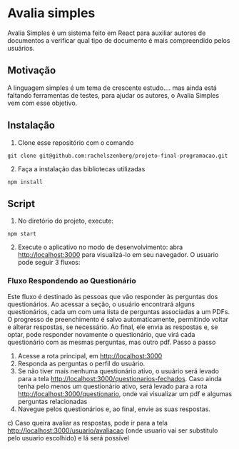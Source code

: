 # Avalia simples
Avalia Simples é um sistema feito em React para auxiliar autores de documentos a verificar qual tipo de documento é mais compreendido pelos usuários.

## Motivação
A linguagem simples é um tema de crescente estudo.... mas ainda está faltando ferramentas de testes, para ajudar os autores, o Avalia Simples vem com esse objetivo.

## Instalação
1. Clone esse repositório com o comando
```
git clone git@github.com:rachelszenberg/projeto-final-programacao.git
```
2. Faça a instalação das bibliotecas utilizadas
```
npm install
```

## Script
1. No diretório do projeto, execute:
```
npm start
```
2. Execute o aplicativo no modo de desenvolvimento: abra [http://localhost:3000](http://localhost:3000) para visualizá-lo em seu navegador. O usuario pode seguir 3 fluxos:

### Fluxo Respondendo ao Questionário
  Este fluxo é destinado às pessoas que vão responder às perguntas dos questionários. Ao acessar a seção, o usuário encontrará alguns questionários, cada um com uma lista de perguntas associadas a um PDFs. O progresso de preenchimento é salvo automaticamente, permitindo voltar e alterar respostas, se necessário. Ao final, ele envia as respostas e, se optar, pode responder novamente o questionário, que virá cada questionário com as mesmas perguntas, mas outro pdf.
  Passo a passo
  1. Acesse a rota principal, em [http://localhost:3000](http://localhost:3000)
  2. Responda as perguntas o perfil do usuário. 
  3. Se não tiver mais nenhuma questionário ativo, o usuário será levado para a tela [http://localhost:3000/questionarios-fechados](http://localhost:3000/questionarios-fechados). Caso ainda tenha pelo menos um questionário ativo, será levado para a rota [http://localhost:3000/questionario](http://localhost:3000/questionario), onde vai visualizar um pdf e algumas perguntas relacionadas
  4. Navegue pelos questionários e, ao final, envie as suas respostas.
    
  c) Caso queira avaliar as respostas, pode ir para a tela [http://localhost:3000/usuario/avaliacao](http://localhost:3000/usuario/avaliacao) (onde usuario vai ser substitulo pelo usuario escolhido) e lá será possível
